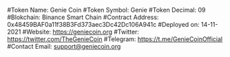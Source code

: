 #Token Name: Genie Coin
#Token Symbol: Genie
#Token Decimal: 09
#Blokchain: Binance Smart Chain
#Contract Address: 0x48459BAF0a11f38B3Fd373aec3Dc42Dc106A941c
#Deployed on: 14-11-2021
#Website: https://geniecoin.org
#Twitter: https://twitter.com/TheGenieCoin
#Telegram: https://t.me/GenieCoinOfficial
#Contact Email: support@geniecoin.org
